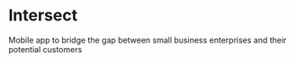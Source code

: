 # Intersect
Mobile app to bridge the gap between small business enterprises and their potential customers
